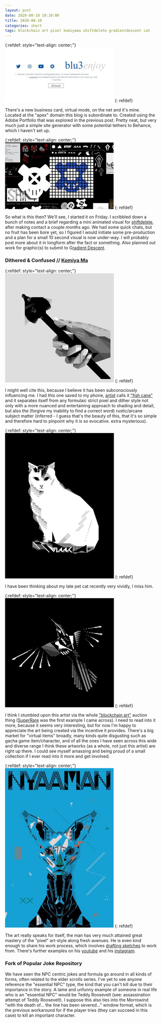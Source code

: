 ```yaml
---
layout: post
date: 2020-08-10 19:10:00
title: 2020-08-10
categories: short
tags: blockchain art pixel komiyama shiftdelete gradientdescent cat
---
```


{:refdef: style="text-align: center;"}
![enj0y net](/assets/img/bizcard.jpg)
{: refdef}


There's a new business card, virtual mode, on the net and it's mine. Located at the "apex" domain this blog is subordinate to. Created using the Adobe Portfolio that was explored in the previous post. Pretty neat, but very much just a simple site generator with some potential tethers to Behance, which I haven't set up. 

{:refdef: style="text-align: center;"}
![shiftdelete](/assets/img/shiftcap.jpg)
{: refdef}

So what is this then? We'll see, I started it on Friday. I scribbled down a bunch of notes and a brief regarding a mini animated visual for [shiftdelete](https://shiftdelete.bandcamp.com/), after making contact a couple months ago. We had some quick chats, but no fruit has been bore yet, so I figured I would initiate some pre-production and a plan for a small 10 second visual is now under-way. I will probably post more about it in longform after the fact or something. Also planned out work for graphic(s) to submit to G[radient Descent](https://nadezhdu.github.io/cyb-ant/index.html).

### Dithered & Confused // [Komiya Ma](https://twitter.com/komiya_ma) 

{:refdef: style="text-align: center;"}
![fish cane](/assets/img/cane.jpg)
{: refdef}

I might well cite this, because I believe it has been subconsciously influencing me. I had this one saved to my phone, [artist](http://hermippe.me/) calls it ["fish cane"](https://www.instagram.com/p/CDN_K07DQvK/) and it separates itself from any formulaic strict pixel and dither style not only with a more nuanced and entertaining approach to shading and detail, but also the (forgive my inability to find a correct word) rustic/arcane subject matter (inferred - I guess that's the beauty of this, that it's so simple and therefore hard to pinpoint why it is so evocative. extra mysterious).

{:refdef: style="text-align: center;"}
![cat](/assets/img/komiyacat.jpg)
{: refdef}

I have been thinking about my late pet cat recently very vividly, I miss him. 

{:refdef: style="text-align: center;"}
![bird](/assets/img/komiyabird.jpg)
{: refdef}

I think I stumbled upon this artist via the whole ["blockchain art"](https://www.blockchainartexchange.co.uk/) auction thing ([SuperRare](https://superrare.co/) was the first example I came across). I need to read into it more, because it seems very interesting, but for now I'm happy to appreciate the art being created via the incentive it provides. There's a big market for "virtual items" broadly, many kinds quite disgusting such as gacha game item/character, and of all the ones I have seen across this wide and diverse range I think these artworks (as a whole, not just this artist) are right up there. I could see myself amassing and being proud of a small collection if I ever read into it more and get involved.

{:refdef: style="text-align: center;"}
![blue one](/assets/img/komiya4.jpg)
{: refdef}

The art really speaks for itself, the man has very much attained great mastery of the "pixel" art-style along fresh avenues. He is even kind enough to share his work process, which involves [drafting sketches](https://twitter.com/komiya_ma/status/1289035274954014720) to work from. There's further examples on his [youtube](https://www.youtube.com/watch?v=ORUr54TwTNw) and his [instagram](https://www.instagram.com/hermippe_pixelart/).

### Fork of Popular Joke Repository

We have seen the NPC centric jokes and formula go around in all kinds of forms, often related to the elder scrolls series. I've yet to see anyone reference the "essential NPC" type, the kind that you can't kill due to their importance in the story. A lame and unfunny example of someone in real life who is an "essential NPC" would be Teddy Roosevelt (see: assassination attempt of Teddy Roosevelt). I suppose this also ties into the Morrowind "with the death of... the line has been severed..." window format, which is the previous workaround for if the player tries (they can succeed in this case) to kill an important character.
